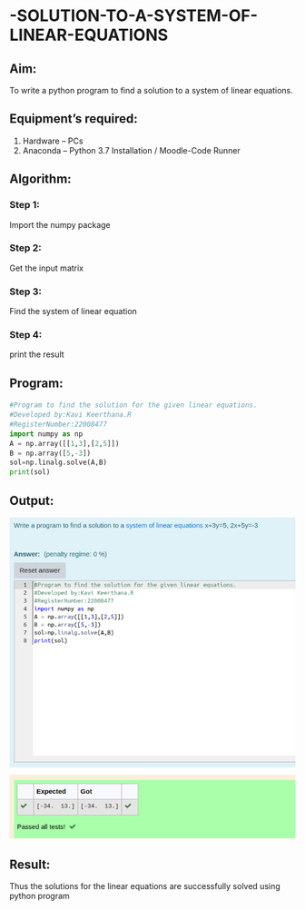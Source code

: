 # -SOLUTION-TO-A-SYSTEM-OF-LINEAR-EQUATIONS

## Aim:

To write a python program to find a solution to a system of linear equations.

## Equipment’s required:

1. 	Hardware – PCs
2. 	Anaconda – Python 3.7 Installation / Moodle-Code Runner

## Algorithm:

### Step 1: 
Import the numpy package
### Step 2: 
Get the input matrix
### Step 3: 
Find the system of linear equation
### Step 4: 
print the result

## Program:
```python
#Program to find the solution for the given linear equations.
#Developed by:Kavi Keerthana.R 
#RegisterNumber:22008477
import numpy as np
A = np.array([[1,3],[2,5]])
B = np.array([5,-3])
sol=np.linalg.solve(A,B)
print(sol)
```

## Output:
![](lineareq.png)

## Result: 

Thus the solutions for the linear equations are successfully solved using python program
